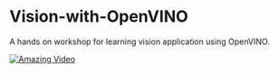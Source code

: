 # Vision-with-OpenVINO
A hands on workshop for learning vision application using OpenVINO.

[![Amazing Video](https://img.youtube.com/vi/dQw4w9WgXcQ/0.jpg)](https://www.youtube.com/watch?v=dQw4w9WgXcQ)



